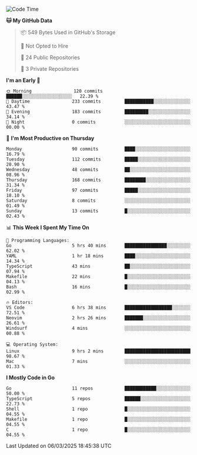 <!--START_SECTION:waka-->
![Code Time](http://img.shields.io/badge/Code%20Time-1%2C123%20hrs%2029%20mins-blue)

**🐱 My GitHub Data** 

> 📦 549 Bytes Used in GitHub's Storage 
 > 
> 🚫 Not Opted to Hire
 > 
> 📜 24 Public Repositories 
 > 
> 🔑 3 Private Repositories 
 > 
**I'm an Early 🐤** 

```text
🌞 Morning                120 commits         ██████░░░░░░░░░░░░░░░░░░░   22.39 % 
🌆 Daytime                233 commits         ███████████░░░░░░░░░░░░░░   43.47 % 
🌃 Evening                183 commits         █████████░░░░░░░░░░░░░░░░   34.14 % 
🌙 Night                  0 commits           ░░░░░░░░░░░░░░░░░░░░░░░░░   00.00 % 
```
📅 **I'm Most Productive on Thursday** 

```text
Monday                   90 commits          ████░░░░░░░░░░░░░░░░░░░░░   16.79 % 
Tuesday                  112 commits         █████░░░░░░░░░░░░░░░░░░░░   20.90 % 
Wednesday                48 commits          ██░░░░░░░░░░░░░░░░░░░░░░░   08.96 % 
Thursday                 168 commits         ████████░░░░░░░░░░░░░░░░░   31.34 % 
Friday                   97 commits          █████░░░░░░░░░░░░░░░░░░░░   18.10 % 
Saturday                 8 commits           ░░░░░░░░░░░░░░░░░░░░░░░░░   01.49 % 
Sunday                   13 commits          █░░░░░░░░░░░░░░░░░░░░░░░░   02.43 % 
```


📊 **This Week I Spent My Time On** 

```text
💬 Programming Languages: 
Go                       5 hrs 40 mins       ████████████████░░░░░░░░░   62.02 % 
YAML                     1 hr 18 mins        ████░░░░░░░░░░░░░░░░░░░░░   14.34 % 
TypeScript               43 mins             ██░░░░░░░░░░░░░░░░░░░░░░░   07.94 % 
Makefile                 22 mins             █░░░░░░░░░░░░░░░░░░░░░░░░   04.13 % 
Bash                     16 mins             █░░░░░░░░░░░░░░░░░░░░░░░░   02.99 % 

🔥 Editors: 
VS Code                  6 hrs 38 mins       ██████████████████░░░░░░░   72.51 % 
Neovim                   2 hrs 26 mins       ███████░░░░░░░░░░░░░░░░░░   26.61 % 
Windsurf                 4 mins              ░░░░░░░░░░░░░░░░░░░░░░░░░   00.88 % 

💻 Operating System: 
Linux                    9 hrs 2 mins        █████████████████████████   98.67 % 
Mac                      7 mins              ░░░░░░░░░░░░░░░░░░░░░░░░░   01.33 % 
```

**I Mostly Code in Go** 

```text
Go                       11 repos            ████████████░░░░░░░░░░░░░   50.00 % 
TypeScript               5 repos             ██████░░░░░░░░░░░░░░░░░░░   22.73 % 
Shell                    1 repo              █░░░░░░░░░░░░░░░░░░░░░░░░   04.55 % 
Makefile                 1 repo              █░░░░░░░░░░░░░░░░░░░░░░░░   04.55 % 
C                        1 repo              █░░░░░░░░░░░░░░░░░░░░░░░░   04.55 % 
```




 Last Updated on 06/03/2025 18:45:38 UTC
<!--END_SECTION:waka-->
